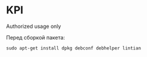 # KPI
Authorized usage only

Перед сборкой пакета:
```
sudo apt-get install dpkg debconf debhelper lintian
```
